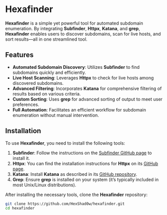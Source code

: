 # Hexafinder

**Hexafinder** is a simple yet powerful tool for automated subdomain enumeration. By integrating **Subfinder**, **Httpx**, **Katana**, and **grep**, **Hexafinder** enables users to discover subdomains, scan for live hosts, and sort results—all in one streamlined tool.

## Features

- **Automated Subdomain Discovery**: Utilizes **Subfinder** to find subdomains quickly and efficiently.
- **Live Host Scanning**: Leverages **Httpx** to check for live hosts among discovered subdomains.
- **Advanced Filtering**: Incorporates **Katana** for comprehensive filtering of results based on various criteria.
- **Custom Sorting**: Uses **grep** for advanced sorting of output to meet user preferences.
- **Full Automation**: Facilitates an efficient workflow for subdomain enumeration without manual intervention.

## Installation

To use **Hexafinder**, you need to install the following tools:

1. **Subfinder**: Follow the instructions on the [Subfinder GitHub page](https://github.com/projectdiscovery/subfinder) to install it.
2. **Httpx**: You can find the installation instructions for **Httpx** on its [GitHub page](https://github.com/projectdiscovery/httpx).
3. **Katana**: Install **Katana** as described in its [GitHub repository](https://github.com/projectdiscovery/katana).
4. **Grep**: Ensure **grep** is installed on your system (it’s typically included in most Unix/Linux distributions).

After installing the necessary tools, clone the **Hexafinder** repository:

```bash
git clone https://github.com/HexShad0w/hexafinder.git
cd hexafinder
